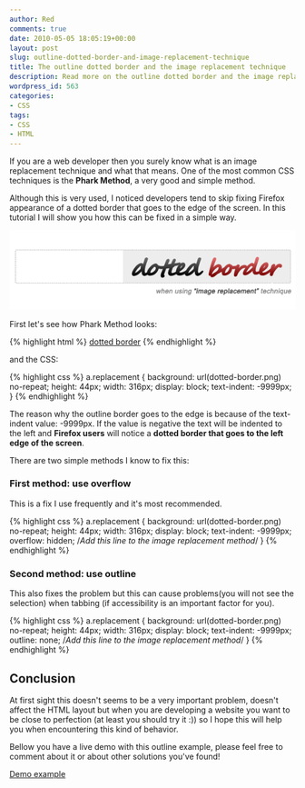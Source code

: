 ```yaml
---
author: Red
comments: true
date: 2010-05-05 18:05:19+00:00
layout: post
slug: outline-dotted-border-and-image-replacement-technique
title: The outline dotted border and the image replacement technique
description: Read more on the outline dotted border and the image replacement technique.
wordpress_id: 563
categories:
- CSS
tags:
- CSS
- HTML
---
```


If you are a web developer then you surely know what is an image replacement technique and what that means. One of the most common CSS techniques is the **Phark Method**, a very good and simple method. 

Although this is very used, I noticed developers tend to skip fixing Firefox appearance of a dotted border that goes to the edge of the screen. In this tutorial I will show you how this can be fixed in a simple way.

[![Image replacement technique and dotted border](/dist/uploads/2010/04/image-replacement-dotted-border.png)](http://www.red-team-design.com/outline-dotted-border-and-image-replacement-technique/)

<!-- more -->

First let's see how Phark Method looks:

{% highlight html %}
<a href="#" class="replacement">dotted border</a>
{% endhighlight %}

and the CSS:

{% highlight css %}
a.replacement {
background: url(dotted-border.png) no-repeat;
height: 44px;
width: 316px;
display: block;
text-indent: -9999px;
}
{% endhighlight %}

The reason why the outline border goes to the edge is because of the text-indent value: -9999px. If the value is negative the text will be indented to the left and **Firefox users** will notice a **dotted border that goes to the left edge of the screen**.

There are two simple methods I know to fix this:

### First method: use overflow


This is a fix I use frequently and it's most recommended.

{% highlight css %}
a.replacement {
  background: url(dotted-border.png) no-repeat;
  height: 44px;
  width: 316px;
  display: block;
  text-indent: -9999px;
  overflow: hidden;  /*Add this line to the image replacement method*/
}
{% endhighlight %}    

### Second method: use outline

This also fixes the problem but this can cause problems(you will not see the selection) when tabbing (if accessibility is an important factor for you).

{% highlight css %}
a.replacement
{
  background: url(dotted-border.png) no-repeat;
  height: 44px;
  width: 316px;
  display: block;
  text-indent: -9999px;
  outline: none; /*Add this line to the image replacement method*/
}
{% endhighlight %}

## Conclusion

At first sight this doesn't seems to be a very important problem, doesn't affect the HTML layout but when you are developing a website you want to be close to perfection (at least you should try it :)) so I hope this will help you when encountering this kind of behavior.

Bellow you have a live demo with this outline example, please feel free to comment about it or about other solutions you've found!

[Demo example](/dist/uploads/2010/04/image-replacement-and-dotted-border.html)